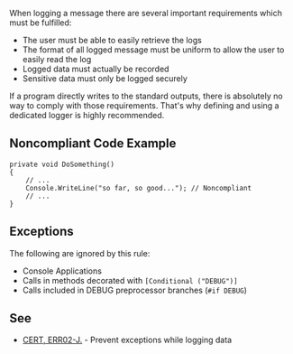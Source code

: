
When logging a message there are several important requirements which must be fulfilled:

- The user must be able to easily retrieve the logs
- The format of all logged message must be uniform to allow the user to easily read the log
- Logged data must actually be recorded
- Sensitive data must only be logged securely


If a program directly writes to the standard outputs, there is absolutely no way to comply with those requirements. That's why defining and using a<br>dedicated logger is highly recommended.

## Noncompliant Code Example


    private void DoSomething()
    {
        // ...
        Console.WriteLine("so far, so good..."); // Noncompliant
        // ...
    }


## Exceptions

The following are ignored by this rule:

- Console Applications
- Calls in methods decorated with `[Conditional ("DEBUG")]`
- Calls included in DEBUG preprocessor branches (`#if DEBUG`)


## See

- [CERT, ERR02-J.](https://www.securecoding.cert.org/confluence/x/RoElAQ) - Prevent exceptions while logging data

